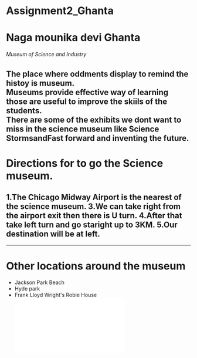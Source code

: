 # Assignment2_Ghanta
# Naga mounika devi Ghanta
###### Museum of Science and Industry
The place where oddments display to remind the histoy is museum.<br>Museums provide effective way of learning those are useful to improve the skiils of the students.<br>There are some of the exhibits we dont want to miss in the science museum like **Science Storms**and**Fast forward and inventing the future**.
---
# Directions for to go the Science museum.
1.The Chicago Midway Airport is the nearest of the science museum.
3.We can take right from the airport exit then there is U turn.
4.After that take left turn and go staright up to 3KM.
5.Our destination will be at left.
---
---
# Other locations around the museum
* Jackson Park Beach
* Hyde park
* Frank Lloyd Wright's Robie House
![Aboutme](Aboutme.md)